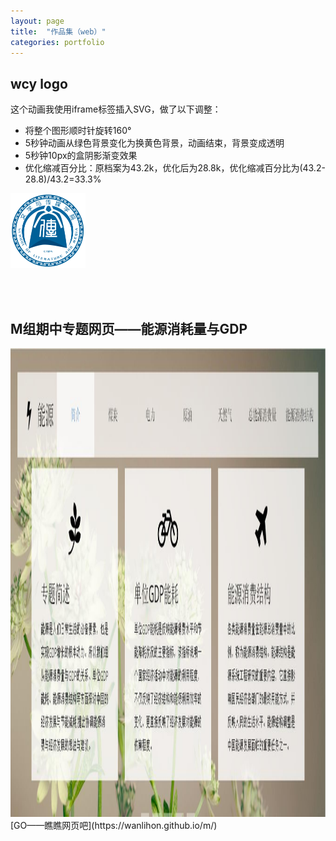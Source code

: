 ```yaml
---
layout: page
title:  "作品集（web）"
categories: portfolio
---
```



## wcy logo

这个动画我使用iframe标签插入SVG，做了以下调整：

- 将整个图形顺时针旋转160°
- 5秒钟动画从绿色背景变化为换黄色背景，动画结束，背景变成透明
- 5秒钟10px的盒阴影渐变效果
- 优化缩减百分比：原档案为43.2k，优化后为28.8k，优化缩减百分比为(43.2-28.8)/43.2=33.3%

<link rel="stylesheet" href="style.css" type="text/css">
<meta charset="UTF-8">
<img src="wcy_logo.svg" width="120" height="120" >
   

<br><br>
## M组期中专题网页——能源消耗量与GDP
<link rel="stylesheet" href="style.css" type="text/css">
<meta charset="UTF-8">
<img src="M组期中专题.jpg" width="750" height="750">
<br>[GO——瞧瞧网页吧](https://wanlihon.github.io/m/)

